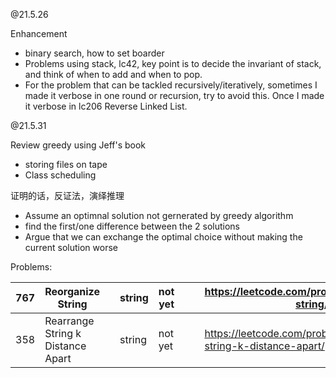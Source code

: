 @21.5.26

Enhancement

* binary search, how to set boarder
* Problems using stack, lc42, key point is to decide the invariant of stack, and think of when to add and when to pop.
* For the problem that can be tackled recursively/iteratively, sometimes I made it verbose in one round or recursion, try to avoid this. Once I made it verbose in lc206 Reverse Linked List.

@21.5.31

Review greedy using Jeff's book

* storing files on tape
* Class scheduling

证明的话，反证法，演绎推理

* Assume an optimnal solution not gernerated by greedy algorithm
* find the first/one difference between the 2 solutions
* Argue that we can exchange the optimal choice without making the current solution worse

Problems: 

| 767  | Reorganize String                  |      | string | not yet |      |      | https://leetcode.com/problems/reorganize-string/             |
| ---- | ---------------------------------- | ---- | ------ | ------- | ---- | ---- | ------------------------------------------------------------ |
| 358  | Rearrange  String k Distance Apart |      | string | not yet |      |      | https://leetcode.com/problems/rearrange-string-k-distance-apart/ |

